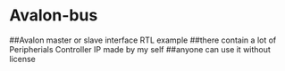 # Avalon-bus
##Avalon master or slave interface RTL example
##there contain a lot of Peripherials Controller IP made by my self
##anyone can use it without license

